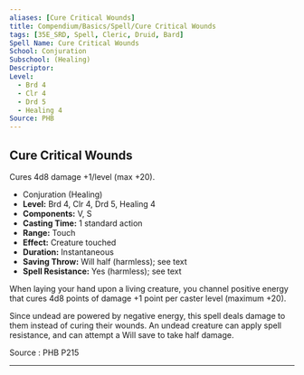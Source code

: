 ```yaml
---
aliases: [Cure Critical Wounds]
title: Compendium/Basics/Spell/Cure Critical Wounds
tags: [35E_SRD, Spell, Cleric, Druid, Bard]
Spell Name: Cure Critical Wounds
School: Conjuration
Subschool: (Healing)
Descriptor: 
Level:
  - Brd 4
  - Clr 4
  - Drd 5
  - Healing 4
Source: PHB
---
```



## Cure Critical Wounds

Cures 4d8 damage +1/level (max +20).

*   Conjuration (Healing)
*   **Level:** Brd 4, Clr 4, Drd 5, Healing 4
*   **Components:** V, S
*   **Casting Time:** 1 standard action
*   **Range:** Touch
*   **Effect:** Creature touched
*   **Duration:** Instantaneous
*   **Saving Throw:** Will half (harmless); see text
*   **Spell Resistance:** Yes (harmless); see text

<p>When laying your hand upon a living creature, you channel positive energy that cures 4d8 points of damage +1 point per caster level (maximum +20).</p><p>Since undead are powered by negative energy, this spell deals damage to them instead of curing their wounds. An undead creature can apply spell resistance, and can attempt a Will save to take half damage.</p>

Source : PHB P215

---
